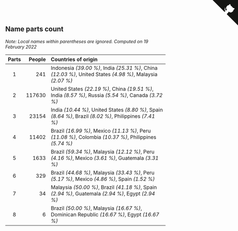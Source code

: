 ## Name parts count

*Note: Local names within parentheses are ignored.*
*Computed on 19 February 2022*

| Parts | People | Countries of origin |
| :--: | ---: | :--- |
| 1 | 241 | Indonesia *(39.00 %)*, India *(25.31 %)*, China *(12.03 %)*, United States *(4.98 %)*, Malaysia *(2.07 %)* |
| 2 | 117630 | United States *(22.19 %)*, China *(19.51 %)*, India *(8.57 %)*, Russia *(5.54 %)*, Canada *(3.72 %)* |
| 3 | 23154 | India *(10.44 %)*, United States *(8.80 %)*, Spain *(8.64 %)*, Brazil *(8.02 %)*, Philippines *(7.41 %)* |
| 4 | 11402 | Brazil *(16.99 %)*, Mexico *(11.13 %)*, Peru *(11.08 %)*, Colombia *(10.37 %)*, Philippines *(5.74 %)* |
| 5 | 1633 | Brazil *(59.34 %)*, Malaysia *(12.12 %)*, Peru *(4.16 %)*, Mexico *(3.61 %)*, Guatemala *(3.31 %)* |
| 6 | 329 | Brazil *(44.68 %)*, Malaysia *(33.43 %)*, Peru *(5.17 %)*, Mexico *(4.86 %)*, Spain *(1.52 %)* |
| 7 | 34 | Malaysia *(50.00 %)*, Brazil *(41.18 %)*, Spain *(2.94 %)*, Guatemala *(2.94 %)*, Egypt *(2.94 %)* |
| 8 | 6 | Brazil *(50.00 %)*, Malaysia *(16.67 %)*, Dominican Republic *(16.67 %)*, Egypt *(16.67 %)* |


<a href="https://github.com/jonatanklosko/wca_statistics" class="github-corner" aria-label="View source on Github"><svg width="80" height="80" viewBox="0 0 250 250" style="fill:#151513; color:#fff; position: absolute; top: 0; border: 0; right: 0;" aria-hidden="true"><path d="M0,0 L115,115 L130,115 L142,142 L250,250 L250,0 Z"></path><path d="M128.3,109.0 C113.8,99.7 119.0,89.6 119.0,89.6 C122.0,82.7 120.5,78.6 120.5,78.6 C119.2,72.0 123.4,76.3 123.4,76.3 C127.3,80.9 125.5,87.3 125.5,87.3 C122.9,97.6 130.6,101.9 134.4,103.2" fill="currentColor" style="transform-origin: 130px 106px;" class="octo-arm"></path><path d="M115.0,115.0 C114.9,115.1 118.7,116.5 119.8,115.4 L133.7,101.6 C136.9,99.2 139.9,98.4 142.2,98.6 C133.8,88.0 127.5,74.4 143.8,58.0 C148.5,53.4 154.0,51.2 159.7,51.0 C160.3,49.4 163.2,43.6 171.4,40.1 C171.4,40.1 176.1,42.5 178.8,56.2 C183.1,58.6 187.2,61.8 190.9,65.4 C194.5,69.0 197.7,73.2 200.1,77.6 C213.8,80.2 216.3,84.9 216.3,84.9 C212.7,93.1 206.9,96.0 205.4,96.6 C205.1,102.4 203.0,107.8 198.3,112.5 C181.9,128.9 168.3,122.5 157.7,114.1 C157.9,116.9 156.7,120.9 152.7,124.9 L141.0,136.5 C139.8,137.7 141.6,141.9 141.8,141.8 Z" fill="currentColor" class="octo-body"></path></svg></a><style>.github-corner:hover .octo-arm{animation:octocat-wave 560ms ease-in-out}@keyframes octocat-wave{0%,100%{transform:rotate(0)}20%,60%{transform:rotate(-25deg)}40%,80%{transform:rotate(10deg)}}@media (max-width:500px){.github-corner:hover .octo-arm{animation:none}.github-corner .octo-arm{animation:octocat-wave 560ms ease-in-out}}</style>
